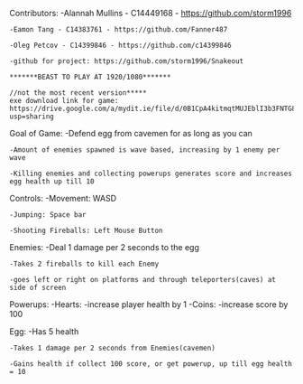Contributors:
	-Alannah Mullins - C14449168 - https://github.com/storm1996
	
	-Eamon Tang - C14383761 - https://github.com/Fanner487
	
	-Oleg Petcov - C14399846 - https://github.com/c14399846

	-github for project: https://github.com/storm1996/Snakeout

	*******BEAST TO PLAY AT 1920/1080*******

	//not the most recent version*****
	exe download link for game: https://drive.google.com/a/mydit.ie/file/d/0B1CpA4kitmqtMUJEblI3b3FNTG8/view?usp=sharing


Goal of Game:
	-Defend egg from cavemen for as long as you can

	-Amount of enemies spawned is wave based, increasing by 1 enemy per wave
	
	-Killing enemies and collecting powerups generates score and increases egg health up till 10


Controls:
	-Movement: WASD
	
	-Jumping: Space bar
	
	-Shooting Fireballs: Left Mouse Button

Enemies:
	-Deal 1 damage per 2 seconds to the egg
	
	-Takes 2 fireballs to kill each Enemy
	
	-goes left or right on platforms and through teleporters(caves) at side of screen

Powerups:
	-Hearts:
		-increase player health by 1
	-Coins:
		-increase score by 100

Egg:
	-Has 5 health
	
	-Takes 1 damage per 2 seconds from Enemies(cavemen)
	
	-Gains health if collect 100 score, or get powerup, up till egg health = 10
